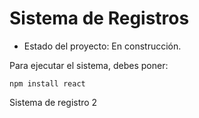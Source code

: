 <h1>Sistema de Registros</h1>

- Estado del proyecto: En construcción.

Para ejecutar el sistema, debes poner: 

```npm install react```

Sistema de registro 2
